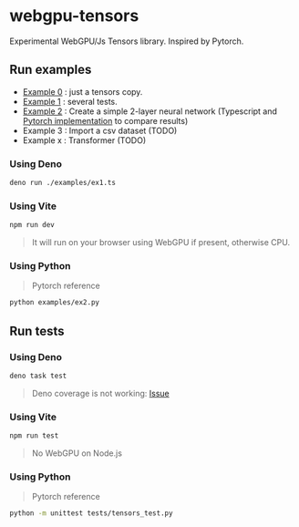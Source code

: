 # webgpu-tensors

Experimental WebGPU/Js Tensors library. Inspired by Pytorch.

## Run examples

- [Example 0](./examples/ex0.ts) : just a tensors copy.
- [Example 1](./examples/ex1.ts) : several tests.
- [Example 2](./examples/ex2.ts) : Create a simple 2-layer neural network (Typescript and [Pytorch implementation](./examples/ex2.py) to compare results)
- Example 3 : Import a csv dataset (TODO)
- Example x : Transformer (TODO)

### Using Deno

```bash
deno run ./examples/ex1.ts
```

### Using Vite

```bash
npm run dev
```
> It will run on your browser using WebGPU if present, otherwise CPU.

### Using Python

> Pytorch reference

```bash
python examples/ex2.py
```

## Run tests

### Using Deno

```bash
deno task test
```

> Deno coverage is not working: [Issue](https://github.com/denoland/deno/issues/25004)

### Using Vite

```bash
npm run test
```

> No WebGPU on Node.js

### Using Python

> Pytorch reference

```bash
python -m unittest tests/tensors_test.py
```
